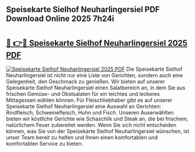 ## Speisekarte Sielhof Neuharlingersiel PDF Download Online 2025 7h24i

# <h2><a href="http://gcck5g3.nevu.top/?p=Speisekarte+Sielhof+Neuharlingersiel">🔗 👉🔴 Speisekarte Sielhof Neuharlingersiel 2025 PDF</a></h2>

[![Speisekarte Sielhof Neuharlingersiel 2025 PDF](https://i.imgur.com/dBaPXMq.png)](http://gcck5g3.nevu.top/?p=Speisekarte+Sielhof+Neuharlingersiel)
Die Speisekarte Sielhof Neuharlingersiel ist nicht nur eine Liste von Gerichten, sondern auch eine Gelegenheit, den Geschmack zu genießen. Wir bieten auf unserer Speisekarte Sielhof Neuharlingersiel einen Salatbereich an, in dem Sie aus frischen Gemüse- und Obstsalaten für ein leichtes und leckeres Mittagessen wählen können. Für Fleischliebhaber gibt es auf unserer Speisekarte Sielhof Neuharlingersiel eine Auswahl an Gerichten: Rindfleisch, Schweinefleisch, Huhn und Fisch. Unseren Auserwählten bieten wir köstliche Gerichte wie Schaschlik und Steak an, die bei frischem, natürlichem Feuer zubereitet werden. Wenn Sie sich nicht entscheiden können, was Sie von der Speisekarte Sielhof Neuharlingersiel wünschen, ist unser Team bereit zu helfen und Ihnen einen komfortablen und komfortablen Service zu bieten.
